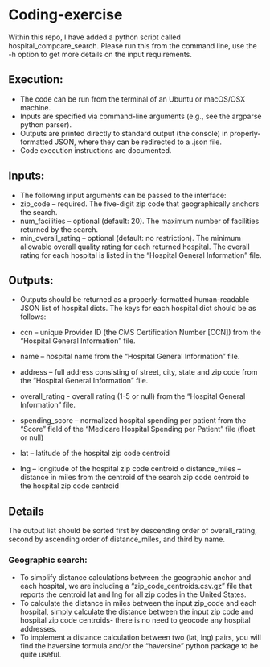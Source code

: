 # Coding-exercise
Within this repo, I have added a python script called hospital_compcare_search. Please run this from the command line, use the -h option to get more details on the input requirements.

## Execution: 
* The code can be run from the terminal of an Ubuntu or macOS/OSX machine. 
* Inputs are specified via command-line arguments (e.g., see the argparse python parser). 
* Outputs are printed directly to standard output (the console) in properly-formatted JSON, where they can be redirected to a .json file.
* Code execution instructions are documented.

## Inputs: 
* The following input arguments can be passed to the interface: 
* zip_code – required. The five-digit zip code that geographically anchors the search. 
* num_facilities – optional (default: 20). The maximum number of facilities returned by the search. 
* min_overall_rating – optional (default: no restriction). The minimum allowable overall quality rating for each returned hospital. The overall rating for each hospital is listed in the “Hospital General Information” file.

## Outputs: 
* Outputs should be returned as a properly-formatted human-readable JSON list of hospital dicts. The keys for each hospital dict should be as follows:

* ccn – unique Provider ID (the CMS Certification Number [CCN]) from the “Hospital General Information” file. 
* name – hospital name from the “Hospital General Information” file. 
* address – full address consisting of street, city, state and zip code from the “Hospital General Information” file. 
* overall_rating - overall rating (1-5 or null) from the “Hospital General Information” file. 
* spending_score – normalized hospital spending per patient from the “Score” field of the “Medicare Hospital Spending per Patient” file (float or null) 
* lat – latitude of the hospital zip code centroid
* lng – longitude of the hospital zip code centroid o distance_miles – distance in miles from the centroid of the search zip code centroid to the hospital zip code centroid 

## Details
The output list should be sorted first by descending order of overall_rating, second by ascending order of distance_miles, and third by name. 
### Geographic search: 
* To simplify distance calculations between the geographic anchor and each hospital, we are including a “zip_code_centroids.csv.gz” file that reports the centroid lat and lng for all zip codes in the United States. 
* To calculate the distance in miles between the input zip_code and each hospital, simply calculate the distance between the input zip code and hospital zip code centroids- there is no need to geocode any hospital addresses. 
* To implement a distance calculation between two (lat, lng) pairs, you will find the haversine formula and/or the “haversine” python package to be quite useful.
